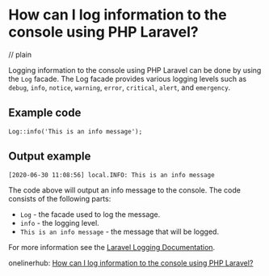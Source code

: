 # How can I log information to the console using PHP Laravel?
// plain

Logging information to the console using PHP Laravel can be done by using the `Log` facade. The Log facade provides various logging levels such as `debug`, `info`, `notice`, `warning`, `error`, `critical`, `alert`, and `emergency`.

## Example code

```
Log::info('This is an info message');
```

## Output example

```
[2020-06-30 11:08:56] local.INFO: This is an info message
```

The code above will output an info message to the console. The code consists of the following parts:

- `Log` - the facade used to log the message.
- `info` - the logging level.
- `This is an info message` - the message that will be logged.

For more information see the [Laravel Logging Documentation](https://laravel.com/docs/7.x/logging).

onelinerhub: [How can I log information to the console using PHP Laravel?](https://onelinerhub.com/php-laravel/how-can-i-log-information-to-the-console-using-php-laravel)
